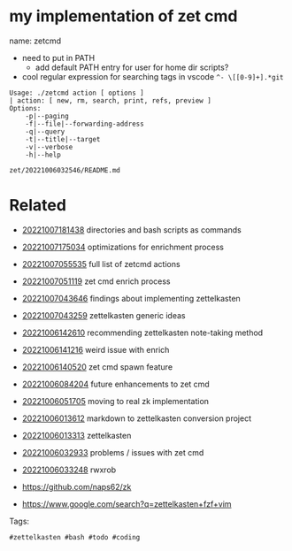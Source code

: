 # my implementation of zet cmd

name: zetcmd
- need to put in PATH
  - add default PATH entry for user for home dir scripts?
- cool regular expression for searching tags in vscode `^- \[[0-9]+].*git`

```
Usage: ./zetcmd action [ options ]
| action: [ new, rm, search, print, refs, preview ]
Options:
    -p|--paging
    -f|--file|--forwarding-address
    -q|--query
    -t|--title|--target
    -v|--verbose
    -h|--help
```

` zet/20221006032546/README.md `

# Related

- [20221007181438](/zet/20221007181438/README.md) directories and bash scripts as commands

- [20221007175034](/zet/20221007175034/README.md) optimizations for enrichment process


- [20221007055535](/zet/20221007055535/README.md) full list of zetcmd actions

- [20221007051119](/zet/20221007051119/README.md) zet cmd enrich process
- [20221007043646](/zet/20221007043646/README.md) findings about implementing zettelkasten
- [20221007043259](/zet/20221007043259/README.md) zettelkasten generic ideas
- [20221006142610](/zet/20221006142610/README.md) recommending zettelkasten note-taking method
- [20221006141216](/zet/20221006141216/README.md) weird issue with enrich
- [20221006140520](/zet/20221006140520/README.md) zet cmd spawn feature
- [20221006084204](/zet/20221006084204/README.md) future enhancements to zet cmd
- [20221006051705](/zet/20221006051705/README.md) moving to real zk implementation
- [20221006013612](/zet/20221006013612/README.md) markdown to zettelkasten conversion project
- [20221006013313](/zet/20221006013313/README.md) zettelkasten
- [20221006032933](/zet/20221006032933/README.md) problems / issues with zet cmd
- [20221006033248](/zet/20221006033248/README.md) rwxrob
- https://github.com/naps62/zk
- https://www.google.com/search?q=zettelkasten+fzf+vim

Tags:

    #zettelkasten #bash #todo #coding 
